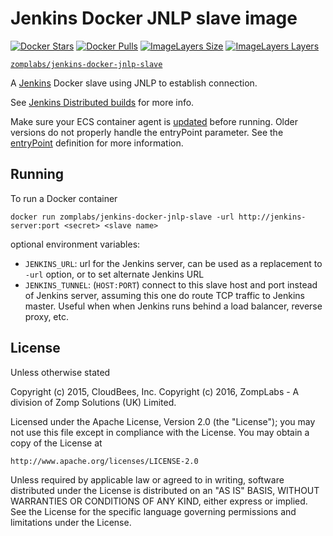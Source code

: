 # Jenkins Docker JNLP slave image

[![Docker Stars](https://img.shields.io/docker/stars/zomplabs/jenkins-docker-jnlp-slave.svg)](https://hub.docker.com/r/zomplabs/jenkins-docker-jnlp-slave)
[![Docker Pulls](https://img.shields.io/docker/pulls/zomplabs/jenkins-docker-jnlp-slave.svg)](https://hub.docker.com/r/zomplabs/jenkins-docker-jnlp-slave)
[![ImageLayers Size](https://img.shields.io/imagelayers/image-size/zomplabs/jenkins-docker-jnlp-slave/latest.svg)](https://imagelayers.io/?images=zomplabs%2Fjenkins-docker-jnlp-slave:latest)
[![ImageLayers Layers](https://img.shields.io/imagelayers/layers/zomplabs/jenkins-docker-jnlp-slave/latest.svg)](https://imagelayers.io/?images=zomplabs%2Fjenkins-docker-jnlp-slave:latest)


[`zomplabs/jenkins-docker-jnlp-slave`](https://hub.docker.com/r/zomplabs/jenkins-docker-jnlp-slave/)

A [Jenkins](https://jenkins-ci.org) Docker slave using JNLP to establish connection.

See [Jenkins Distributed builds](https://wiki.jenkins-ci.org/display/JENKINS/Distributed+builds) for more info.

Make sure your ECS container agent is [updated](http://docs.aws.amazon.com/AmazonECS/latest/developerguide/ecs-agent-update.html) before running. Older versions do not properly handle the entryPoint parameter. See the [entryPoint](http://docs.aws.amazon.com/AmazonECS/latest/developerguide/task_definition_parameters.html#container_definitions) definition for more information.

## Running

To run a Docker container

    docker run zomplabs/jenkins-docker-jnlp-slave -url http://jenkins-server:port <secret> <slave name>

optional environment variables:

* `JENKINS_URL`: url for the Jenkins server, can be used as a replacement to `-url` option, or to set alternate Jenkins URL
* `JENKINS_TUNNEL`: (`HOST:PORT`) connect to this slave host and port instead of Jenkins server, assuming this one do route TCP traffic to Jenkins master. Useful when when Jenkins runs behind a load balancer, reverse proxy, etc.

## License
Unless otherwise stated

Copyright (c) 2015, CloudBees, Inc.
Copyright (c) 2016, ZompLabs - A division of Zomp Solutions (UK) Limited.

Licensed under the Apache License, Version 2.0 (the "License");
you may not use this file except in compliance with the License.
You may obtain a copy of the License at

    http://www.apache.org/licenses/LICENSE-2.0

Unless required by applicable law or agreed to in writing, software
distributed under the License is distributed on an "AS IS" BASIS,
WITHOUT WARRANTIES OR CONDITIONS OF ANY KIND, either express or implied.
See the License for the specific language governing permissions and
limitations under the License.
